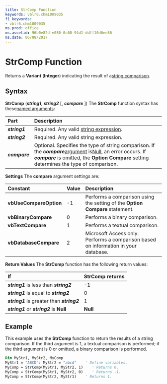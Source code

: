 ```yaml
---
title: StrComp Function
keywords: vblr6.chm1009035
f1_keywords:
- vblr6.chm1009035
ms.prod: office
ms.assetid: 96b0e82d-e080-0c60-94d1-ddff10d6ee86
ms.date: 06/08/2017
---
```



# StrComp Function



Returns a  **Variant** (**Integer**) indicating the result of a[string comparison](../../Glossary/vbe-glossary.md).

## Syntax

**StrComp** (**_string1_**, **_string2_** [, **_compare_** ])
The  **StrComp** function syntax has these[named arguments](../../Glossary/vbe-glossary.md):


|**Part**|**Description**|
|:-----|:-----|
|**_string1_**|Required. Any valid [string expression](../../Glossary/vbe-glossary.md).|
|**_string2_**|Required. Any valid string expression.|
|**_compare_**|Optional. Specifies the type of string comparison. If the  **_compare_**[argument](../../Glossary/vbe-glossary.md) is[Null](../../Glossary/vbe-glossary.md), an error occurs. If  **_compare_** is omitted, the **Option Compare** setting determines the type of comparison.|

 **Settings**
The  **compare** argument settings are:


|**Constant**|**Value**|**Description**|
|:-----|:-----|:-----|
|**vbUseCompareOption**|-1|Performs a comparison using the setting of the  **Option Compare** statement.|
|**vbBinaryCompare**|0|Performs a binary comparison.|
|**vbTextCompare**|1|Performs a textual comparison.|
|**vbDatabaseCompare**|2|Microsoft Access only. Performs a comparison based on information in your database.|

 **Return Values**
The  **StrComp** function has the following return values:


|**If**|**StrComp returns**|
|:-----|:-----|
|**_string1_** is less than **_string2_**|-1|
|**_string1_** is equal to **_string2_**|0|
|**_string1_** is greater than **_string2_**|1|
|**_string1_** or **_string2_** is **Null**|**Null**|

## Example

This example uses the  **StrComp** function to return the results of a string comparison. If the third argument is 1, a textual comparison is performed; if the third argument is 0 or omitted, a binary comparison is performed.


```vb
Dim MyStr1, MyStr2, MyComp
MyStr1 = "ABCD": MyStr2 = "abcd"    ' Define variables.
MyComp = StrComp(MyStr1, MyStr2, 1)    ' Returns 0.
MyComp = StrComp(MyStr1, MyStr2, 0)    ' Returns -1.
MyComp = StrComp(MyStr2, MyStr1)    ' Returns 1.


```


